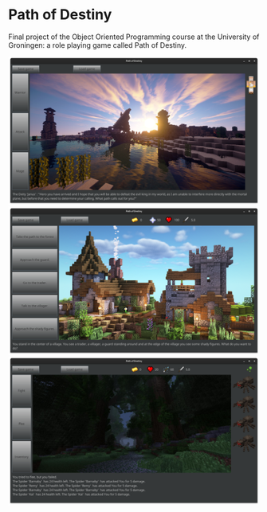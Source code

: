 # Path of Destiny

Final project of the Object Oriented Programming course at the University of Groningen: a role playing game called Path of Destiny.

![Screenshot 1](screenshots/1.png)
![Screenshot 2](screenshots/2.png)
![Screenshot 3](screenshots/3.png)
